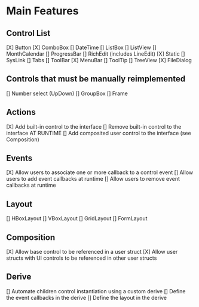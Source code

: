 # Main Features

## Control List

 [X] Button
 [X] ComboBox
 [] DateTime
 [] ListBox
 [] ListView
 [] MonthCalendar
 [] ProgressBar
 [] RichEdit (includes LineEdit)
 [X] Static
 [] SysLink
 [] Tabs
 [] ToolBar
 [X] MenuBar
 [] ToolTip
 [] TreeView
 [X] FileDialog

## Controls that must be manually reimplemented

 [] Number select (UpDown)
 [] GroupBox
 [] Frame

## Actions

 [X] Add built-in control to the interface
 [] Remove built-in control to the interface AT RUNTIME
 [] Add composited user control to the interface (see Composition)

## Events

 [X] Allow users to associate one or more callback to a control event
 [] Allow users to add event callbacks at runtime
 [] Allow users to remove event callbacks at runtime

## Layout

 [] HBoxLayout
 [] VBoxLayout
 [] GridLayout
 [] FormLayout

## Composition

 [X] Allow base control to be referenced in a user struct
 [X] Allow user structs with UI controls to be referenced in other user structs

## Derive

 [] Automate children control instantiation using a custom derive
 [] Define the event callbacks in the derive
 [] Define the layout in the derive
